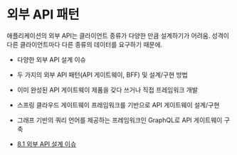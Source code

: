 # 외부 API 패턴

애플리케이션의 외부 API는 클라이언트 종류가 다양한 만큼 설계하기가 어려움. 성격이 다른 클라이언트마다 다른 종류의 데이터를 요구하기 때문에.

-   다양한 외부 API 설계 이슈
-   두 가지의 외부 API 패턴(API 게이트웨이, BFF) 및 설계/구현 방법
-   이미 완성된 API 게이트웨이 제품을 갖다 쓰거나 직접 프레임워크 개발
-   스프링 클라우드 게이트웨이 프레임워크를 기반으로 API 게이트웨이 설계/구현
-   그래프 기반의 쿼리 언어를 제공하는 프레임워크인 GraphQL로 API 게이트웨이 구축

-   [8.1 외부 API 설계 이슈]()
